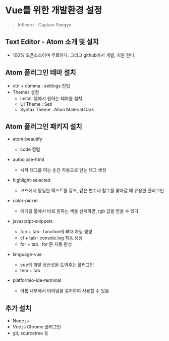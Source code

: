 # Vue를 위한 개발환경 설정

> Inflearn - Captain Pangyo

## Text Editor - Atom 소개 및 설치

* 100% 오픈소스이며 무료이다. 그리고 github에서 개발, 지원 한다.

## Atom 플러그인 테마 설치

* ctrl + comma : settings 진입
* Themes 설정
  * Install 탭에서 원하는 테마를 설치
  * UI Theme : Seti
  * Syntax Theme : Atom Material Dark

## Atom 플러그인 패키지 설치

* atom-beautify
  * code 정렬
* autoclose-html
  * 시작 태그를 여는 순간 자동으로 닫는 태그 생성

* highlight-selected
  * 코드에서 동일한 텍스트를 강조, 같은 변수나 함수를 쫓아갈 때 유용한 플러그인
* color-picker
  * 에디팅 툴에서 바로 원하는 색을 선택하면, rgb 값을 얻을 수 있다.
* javascript-snippets
  * fun + tab : function의 뼈대 자동 생성
  * cl + tab : console.log 자동 생성
  * for + tab : for 문 자동 완성
* language-vue
  * vue의 개발 생산성을 도와주는 플러그인
  * tem + tab
* platformio-ide-terminal
  * 아톰 내부에서 터미널을 설치하여 사용할 수 있음

## 추가 설치

* Node.js
* Vue.js Chrome 플러그인
* git, sourcetree 등

